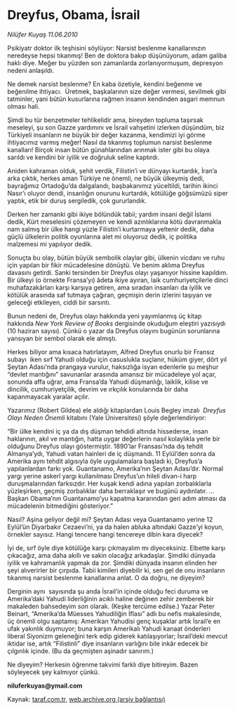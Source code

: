 # Dreyfus, Obama, İsrail 

*Nilüfer Kuyaş 11.06.2010*

<div class="yazi">
<p>Psikiyatr doktor ilk teşhisini söylüyor: Narsist beslenme kanallarınızın neredeyse hepsi tıkanmış! Ben de doktora bakıp düşünüyorum, adam galiba haklı diye. Meğer bu yüzden son zamanlarda zorlanıyormuşum, depresyon nedeni anlaşıldı.</p>
<p>Ne demek narsist beslenme? En kaba özetiyle, kendini beğenme ve beğenilme ihtiyacı.  Üretmek, başkalarının size değer vermesi, sevilmek gibi tatminler, yani bütün kusurlarına rağmen insanın kendinden asgari memnun olması hali.</p>
<p>Şimdi bu tür benzetmeler tehlikelidir ama, bireyden topluma taşırsak meseleyi, şu son Gazze yardımını ve İsrail vahşetini izlerken düşündüm, biz Türkiyeli insanların ne büyük bir değer kazanma, kendimizi iyi görme ihtiyacımız varmış meğer! Nasıl da tıkanmış toplumun narsist beslenme kanalları! Birçok insan bütün günahlarından arınmak ister gibi bu olaya sarıldı ve kendini bir iyilik ve doğruluk seline kaptırdı.</p>
<p>Aniden kahraman olduk, şehit verdik, Filistin’i ve dünyayı kurtardık, İran’a arka çıktık, herkes aman Türkiye ne önemli, ne büyük ülkeymiş dedi, bayrağımız Ortadoğu’da dalgalandı, başbakanımız yüceltildi, tarihin ikinci Nasır’ı oluyor dendi, insanlığın onurunu kurtardık, kötülüğe göğsümüzü siper yaptık, etik bir duruş sergiledik, çok gururlandık.</p>
<p>Derken her zamanki gibi ikiye bölündük tabii; yardım insani değil İslami dedik, Kürt meselesini çözemeyen ve kendi azınlıklarına kötü davranmakla nam salmış bir ülke hangi yüzle Filistin’i kurtarmaya yeltenir dedik, daha güçlü ülkelerin politik oyunlarına alet mi oluyoruz dedik, iç politika malzemesi mi yapılıyor dedik.</p>
<p>Sonuçta bu olay, bütün büyük sembolik olaylar gibi, ülkenin vicdanı ve ruhu için yapılan bir fikir mücadelesine dönüştü. Ve benim aklıma Dreyfus davasını getirdi. Sanki tersinden bir Dreyfus olayı yaşanıyor hissine kapıldım. Bir ülkeyi (o örnekte Fransa’yı) âdeta ikiye ayıran, laik cumhuriyetçilerle dinci muhafazakârları karşı karşıya getiren, ama sıradan insanları da iyilik ve kötülük arasında saf tutmaya çağıran, geçmişin derin izlerini taşıyan ve geleceği etkileyen, ciddi bir sarsıntı.</p>
<p>Bunun nedeni de, Dreyfus olayı hakkında yeni yayımlanmış üç kitap hakkında <i>New York Review of Books</i> dergisinde okuduğum eleştiri yazısıydı (10 haziran sayısı). Çünkü o yazar da Dreyfus olayını bugünün sorunlarına yansıyan bir sembol olarak ele almıştı.</p>
<p>Herkes biliyor ama kısaca hatırlatayım, Alfred Dreyfus onurlu bir Fransız subayı  iken sırf Yahudi olduğu için casuslukla suçlanır, hüküm giyer, dört yıl Şeytan Adası’nda prangaya vurulur, haksızlığa isyan edenlerle şu meşhur “devlet mantığını” savunanlar arasında amansız bir mücadeleye yol açar, sonunda affa uğrar, ama Fransa’da Yahudi düşmanlığı, laiklik, kilise ve dincilik, cumhuriyetçilik, devrim ve ırkçılık konularında bir daha kapanmayacak yaralar açılır.</p>
<p>Yazarımız (Robert Gildea) ele aldığı kitaplardan Louis Begley imzalı <i> Dreyfus Olayı Neden Önemli</i> kitabını (Yale Üniversitesi) şöyle değerlendiriyor:</p>
<p>“Bir ülke kendini iç ya da dış düşman tehdidi altında hissederse, insan haklarının, akıl ve mantığın, hatta uygar değerlerin nasıl kolaylıkla yerle bir olduğunu Dreyfus olayı göstermiştir. 1890’lar Fransası’nda dış tehdit Almanya’ydı, Yahudi vatan hainleri de iç düşmandı. 11 Eylül’den sonra da Amerika aynı tehdit algısıyla öyle uygulamalara başladı ki, Dreyfus’a yapılanlardan farkı yok. Guantanamo, Amerika’nın Şeytan Adası’dır. Normal yargı yerine askerî yargı kullanılması Dreyfus’un hileli divan-i harp duruşmalarından farksızdır. Her kuşak kendi adına yapılan zorbalıklarla yüzleşirken, geçmiş zorbalıklar daha berraklaşır ve bugünü aydınlatır. ... Başkan Obama’nın Guantanamo’yu kapatma kararından geri adım atması da mücadelenin bitmediğini gösteriyor.”</p>
<p>Nasıl? Aşina geliyor değil mi? Şeytan Adası veya Guantanamo yerine 12 Eylül’ün Diyarbakır Cezaevi’ni, ya da halen abluka altındaki Gazze’yi koyun, örnekler sayısız. Hangi tencere hangi tencereye dibin kara diyecek?</p>
<p>İyi de, sırf öyle diye kötülüğe karşı çıkmayalım mı diyeceksiniz. Elbette karşı çıkacağız, ama daha akıllı ve sakin olacağız arkadaşlar. Şimdiki dünyada iyilik ve kahramanlık yapmak da zor. Şimdiki dünyada insanın elinden her şeyi alıverirler bir çırpıda. Tabii kimileri diyebilir ki, sen gel de onu insanların tıkanmış narsist beslenme kanallarına anlat. O da doğru, ne diyeyim?</p>
<p>Derginin aynı  sayısında şu anda İsrail’in içinde olduğu feci duruma ve Amerika’daki Yahudi liderliğinin acıklı haline değinen zehir zemberek bir makaleden bahsedeyim son olarak. (Keşke tercüme edilse.) Yazar Peter Beinart, “Amerika’da Müesses Yahudiliğin İflası” adlı bu nefis makalesinde, üç önemli olgu saptamış: Amerikan Yahudisi genç kuşaklar artık İsrail’e en ufak yakınlık duymuyor; buna karşın Amerikalı Yahudi kanaat önderleri liberal Siyonizm geleneğini terk edip giderek katılaşıyorlar; İsrail’deki mevcut iktidar ise, artık “Filistinli” diye insanların varlığını bile inkâr edecek bir çılgınlık içinde. (Bu da geçmişten aşinadır sanırım.)</p>
<p>Ne diyeyim? Herkesin öğrenme takvimi farklı diye bitireyim. Bazen söyleyecek şey kalmıyor çünkü.</p>
<p><b>niluferkuyas@ymail.com</b></p></div>

Kaynak: [taraf.com.tr](http://www.taraf.com.tr:80/nilufer-kuyas/makale-dreyfus-obama-israil.htm), [web.archive.org (arşiv bağlantısı)](http://web.archive.org/web/20100703024354/http://www.taraf.com.tr:80/nilufer-kuyas/makale-dreyfus-obama-israil.htm)
